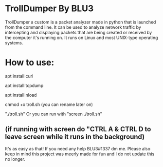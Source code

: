 # TrollDumper By BLU3
TrollDumper a custom is a packet analyzer made in python that is launched from the command line. It can be used to analyze network traffic by intercepting and displaying packets that are being created or received by the computer it's running on. It runs on Linux and most UNIX-type operating systems.

# How to use:

apt install curl

apt install tcpdump

apt install nload

chmod +x troll.sh (you can rename later on)

"./troll.sh" Or you can run with "screen ./troll.sh"

(if running with screen do "CTRL A & CTRL D to leave screen while it runs in the background)
--------------------------------------------------------------------------------------------

It's as easy as that! If you need any help BLU3#1337 dm me.
Please also keep in mind this project was meerly made for fun and I do not update this no longer.
